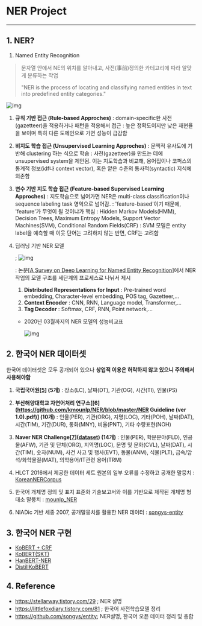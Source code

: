 # NER Project

---

## 1. NER?

1. Named Entity Recognition

> 문자열 안에서 NE의 위치를 알아내고, 사전(事前)정의한 카테고리에 따라 알맞게 분류하는 작업
>
> "NER is the process of locating and classifying named entities in text into predefined entity categories."

![img](https://blog.kakaocdn.net/dn/drYciy/btqLFnDwVkK/CANCk9dbhG4si47ZmgKkqk/img.png)

1. **규칙 기반 접근 (Rule-based Approches)**
   : domain-specific한 사전(gazetteer)을 적용하거나 패턴을 적용해서 접근
   : 높은 정확도이지만 낮은 재현율을 보이며 특히 다른 도메인으로 가면 성능이 급감함

2. **비지도 학습 접근 (Unsupervised Learning Approches)**
   : 문맥적 유사도에 기반해 clustering 하는 식으로 학습
   : 사전(gazetteer)을 만드는 데에 unsupervised system을 제안됨. 이는 지도학습과 비교해, 용어집이나 코퍼스의 통계적 정보(idf나 context vector), 혹은 얕은 수준의 통사적(syntactic) 지식에 의존함

3. **변수 기반 지도 학습 접근 (Feature-based Supervised Learning Approches)**
   : 지도학습으로 넘어가면 NER은 multi-class classification이나 sequence labeling task 영억으로 넘어감.
   : 'feature-based'이기 때문에, 'feature'가 무엇이 될 것이냐가 핵심
   : Hidden Markov Models(HMM), Decision Trees, Maximum Entropy Models, Support Vector Machines(SVM), Conditional Random Fields(CRF)
   : SVM 모델은 entity label을 예측할 때 이웃 단어는 고려하지 않는 반면, CRF는 고려함

4. 딥러닝 기반 NER 모델

   ; ![img](https://blog.kakaocdn.net/dn/bfwfe2/btqLFoPVMvS/NqYjt1QNNKADk0IjVfnkeK/img.png)

   : 논문[[A Survey on Deep Learning for Named Entity Recognition](https://arxiv.org/abs/1812.09449)]에서 NER 작업의 모델 구조를 세단계의 프로세스로 나눠서 제시

   1. **Distributed Representations for Input**
      : Pre-trained word embedding, Character-level embedding, POS tag, Gazetteer,...
   2. **Context Encoder**
      : CNN, RNN, Language model, Transformer,...
   3. **Tag Decoder**
      : Softmax, CRF, RNN, Point network,...

   - 2020년 03월까지의 NER 모델의 성능비교표

     ![img](https://blog.kakaocdn.net/dn/AetZu/btqLOOe3Lx0/wq02zkKNxNo2VHjki8nUWk/img.png)



## 2. 한국어 NER 데이터셋

한국어 데이터셋은 모두 공개되어 있으나 **상업적 이용은 허락하지 않고 있으니 주의해서 사용해야함**

1. **국립국어원[[5](https://ithub.korean.go.kr/user/total/referenceView.do?boardSeq=5&articleSeq=118&boardGb=T&isInsUpd=&boardType=CORPUS)] (5개)**
   : 장소(LC), 날짜(DT), 기관(OG), 시간(TI), 인물(PS)

2. **부산해양대학교 자연어처리 연구소[[6](https://github.com/kmounlp/NER/blob/master/NER Guideline (ver 1.0).pdf)] (10개)**
   : 인물(PER), 기관(ORG), 지명(LOC), 기타(POH), 날짜(DAT), 시간(TIM), 기간(DUR), 통화(MNY), 비율(PNT), 기타 수량표현(NOH)

3. **Naver NER Challenge[[7](http://air.changwon.ac.kr/?page_id=10)]([dataset](https://github.com/naver/nlp-challenge/tree/master/missions/ner)) (14개)**
   : 인물(PER), 학문분야(FLD), 인공물(AFW), 기관 및 단체(ORG), 지역명(LOC), 문명 및 문화(CVL), 날짜(DAT), 시간(TIM), 숫자(NUM), 사건 사고 및 행사(EVT), 동물(ANM), 식물(PLT), 금속/암석/화학물질(MAT), 의학용어/IT관련 용어(TRM)

4. HLCT 2016에서 제공한 데이터 세트 원본의 일부 오류를 수정하고 공개한 말뭉치
   : [KoreanNERCorpus](https://github.com/machinereading/KoreanNERCorpus)

5. 한국어 개체명 정의 및 표지 표준화 기술보고서와 이를 기반으로 제작된 개체명 형태소 말뭉치
   : [mounlp_NER](https://github.com/kmounlp/NER)

6. NIADic 기반 세종 2007, 공개말뭉치를 활용한 NER 데이터
   : [songys-entity](https://github.com/songys/entity)

   

## 3. 한국어 NER 구현

- [KoBERT + CRF](https://github.com/eagle705/pytorch-bert-crf-ner)
- [KoBERT(SKT)](https://github.com/SKTBrain/KoBERT)
- [HanBERT-NER](https://github.com/monologg/HanBert-NER)
- [DistillKoBERT](https://github.com/monologg/DistilKoBERT)



## 4. Reference

- https://stellarway.tistory.com/29 ; NER 설명
- https://littlefoxdiary.tistory.com/81 ; 한국어 사전학습모델 정리
- https://github.com/songys/entity; NER설명, 한국어 오픈 데이터 정리 및 총합